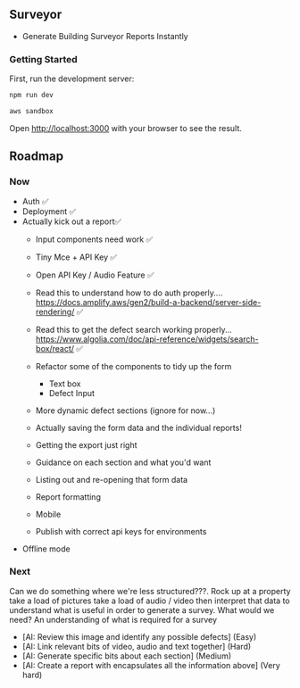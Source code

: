 ## Surveyor

- Generate Building Surveyor Reports Instantly

### Getting Started

First, run the development server:

```bash
npm run dev
```

```bash
aws sandbox
```

Open [http://localhost:3000](http://localhost:3000) with your browser to see the result.

## Roadmap

### Now

- Auth ✅
- Deployment ✅
- Actually kick out a report✅
  - Input components need work ✅
  - Tiny Mce + API Key ✅
  - Open API Key / Audio Feature ✅
  - Read this to understand how to do auth properly.... https://docs.amplify.aws/gen2/build-a-backend/server-side-rendering/ ✅
  - Read this to get the defect search working properly... https://www.algolia.com/doc/api-reference/widgets/search-box/react/ ✅

  - Refactor some of the components to tidy up the form 
    - Text box
    - Defect Input

  - More dynamic defect sections (ignore for now...)

  - Actually saving the form data and the individual reports!
  - Getting the export just right


  - Guidance on each section and what you'd want
  - Listing out and re-opening that form data
  - Report formatting
  - Mobile
  - Publish with correct api keys for environments
- Offline mode

### Next

Can we do something where we're less structured???. Rock up at a property take a load of pictures take a load of audio / video then interpret that data to understand what is useful in order to generate a survey. What would we need? An understanding of what is required for a survey 

- [AI: Review this image and identify any possible defects] (Easy)
- [AI: Link relevant bits of video, audio and text together] (Hard)
- [AI: Generate specific bits about each section] (Medium)
- [AI: Create a report with encapsulates all the information above] (Very hard)


